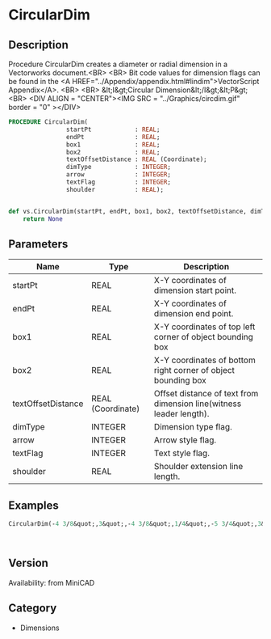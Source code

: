 # CircularDim

## Description
Procedure CircularDim creates a diameter or radial dimension in a Vectorworks document.&lt;BR&gt;
&lt;BR&gt;
Bit code values for dimension flags can be found in the &lt;A HREF=&quot;../Appendix/appendix.html#lindim&quot;&gt;VectorScript Appendix&lt;/A&gt;.
&lt;BR&gt;
&lt;BR&gt;
&amp;lt;I&amp;gt;Circular Dimension&amp;lt;/I&amp;gt;&amp;lt;P&amp;gt;&lt;BR&gt;
&lt;DIV ALIGN = &quot;CENTER&quot;&gt;&lt;IMG SRC = &quot;../Graphics/circdim.gif&quot; border = &quot;0&quot; &gt;&lt;/DIV&gt;

```pascal
PROCEDURE CircularDim(
				startPt            : REAL;
				endPt              : REAL;
				box1               : REAL;
				box2               : REAL;
				textOffsetDistance : REAL (Coordinate);
				dimType            : INTEGER;
				arrow              : INTEGER;
				textFlag           : INTEGER;
				shoulder           : REAL);
```

```python

def vs.CircularDim(startPt, endPt, box1, box2, textOffsetDistance, dimType, arrow, textFlag, shoulder):
    return None
```

## Parameters
|Name|Type|Description|
|---|---|---|
|startPt|REAL|X-Y coordinates of dimension start point.|
|endPt|REAL|X-Y coordinates of dimension end point.|
|box1|REAL|X-Y coordinates of top left corner of object bounding box|
|box2|REAL|X-Y coordinates of bottom right corner of object bounding box|
|textOffsetDistance|REAL (Coordinate)|Offset distance of text from dimension line(witness leader length).|
|dimType|INTEGER|Dimension type flag.|
|arrow|INTEGER|Arrow style flag.|
|textFlag|INTEGER|Text style flag.|
|shoulder|REAL|Shoulder extension line length.|

## Examples
```pascal
CircularDim(-4 3/8&quot;,3&quot;,-4 3/8&quot;,1/4&quot;,-5 3/4&quot;,3&quot;,-3&quot;,1/4&quot;,1 1/8&quot;,1,3, 1025,1/4&quot;);




```

## Version
Availability: from MiniCAD
## Category
* Dimensions

